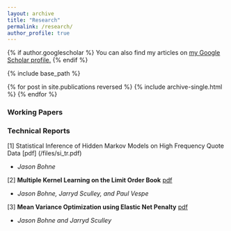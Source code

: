 ```yaml
---
layout: archive
title: "Research"
permalink: /research/
author_profile: true
---
```


{% if author.googlescholar %}
  You can also find my articles on <u><a href="{{author.googlescholar}}">my Google Scholar profile</a>.</u>
{% endif %}

{% include base_path %}

{% for post in site.publications reversed %}
  {% include archive-single.html %}
{% endfor %}


### Working Papers

### Technical Reports

[1] Statistical Inference of Hidden Markov Models on High Frequency Quote Data [pdf] (/files/si_tr.pdf)
  - *Jason Bohne*

[2] **Multiple Kernel Learning on the Limit Order Book**  [pdf](/files/mkl_tr.pdf) 
- *Jason Bohne, Jarryd Sculley, and Paul Vespe*

[3] **Mean Variance Optimization using Elastic Net Penalty** [pdf](/files/mvo_tr.pdf)
- *Jason Bohne and Jarryd Sculley*